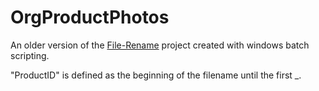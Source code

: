 # OrgProductPhotos
An older version of the [File-Rename](https://github.com/perlcloud/File-Rename) project created with windows batch scripting.

"ProductID" is defined as the beginning of the filename until the first _.

